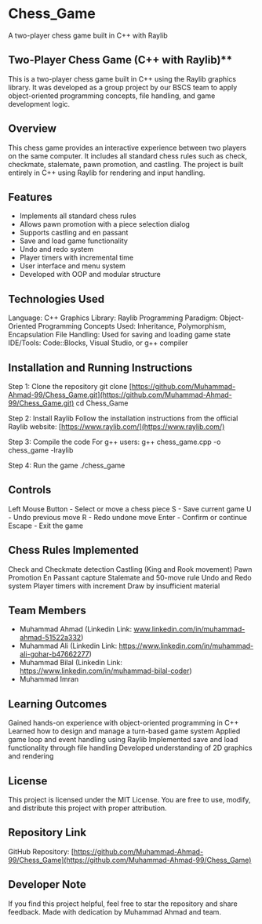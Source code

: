 # Chess_Game
A two-player chess game built in C++ with Raylib


## Two-Player Chess Game (C++ with Raylib)**
This is a two-player chess game built in C++ using the Raylib graphics library.
It was developed as a group project by our BSCS team to apply object-oriented programming concepts, file handling, and game development logic.

## Overview
This chess game provides an interactive experience between two players on the same computer.
It includes all standard chess rules such as check, checkmate, stalemate, pawn promotion, and castling.
The project is built entirely in C++ using Raylib for rendering and input handling.

## Features
* Implements all standard chess rules
* Allows pawn promotion with a piece selection dialog
* Supports castling and en passant
* Save and load game functionality
* Undo and redo system
* Player timers with incremental time
* User interface and menu system
* Developed with OOP and modular structure

## Technologies Used
Language: C++
Graphics Library: Raylib
Programming Paradigm: Object-Oriented Programming
Concepts Used: Inheritance, Polymorphism, Encapsulation
File Handling: Used for saving and loading game state
IDE/Tools: Code::Blocks, Visual Studio, or g++ compiler

## Installation and Running Instructions

Step 1: Clone the repository
git clone [https://github.com/Muhammad-Ahmad-99/Chess_Game.git](https://github.com/Muhammad-Ahmad-99/Chess_Game.git)
cd Chess_Game

Step 2: Install Raylib
Follow the installation instructions from the official Raylib website:
[https://www.raylib.com/](https://www.raylib.com/)

Step 3: Compile the code
For g++ users:
g++ chess_game.cpp -o chess_game -lraylib

Step 4: Run the game
./chess_game

## Controls
Left Mouse Button - Select or move a chess piece
S - Save current game
U - Undo previous move
R - Redo undone move
Enter - Confirm or continue
Escape - Exit the game

## Chess Rules Implemented
Check and Checkmate detection
Castling (King and Rook movement)
Pawn Promotion
En Passant capture
Stalemate and 50-move rule
Undo and Redo system
Player timers with increment
Draw by insufficient material

## Team Members
* Muhammad Ahmad (Linkedin Link: www.linkedin.com/in/muhammad-ahmad-51522a332)
* Muhammad Ali (Linkedin Link: https://www.linkedin.com/in/muhammad-ali-gohar-b47662277)
* Muhammad Bilal (Linkedin Link: https://www.linkedin.com/in/muhammad-bilal-coder)
* Muhammad Imran

## Learning Outcomes
Gained hands-on experience with object-oriented programming in C++
Learned how to design and manage a turn-based game system
Applied game loop and event handling using Raylib
Implemented save and load functionality through file handling
Developed understanding of 2D graphics and rendering

## License
This project is licensed under the MIT License.
You are free to use, modify, and distribute this project with proper attribution.

## Repository Link
GitHub Repository: [https://github.com/Muhammad-Ahmad-99/Chess_Game](https://github.com/Muhammad-Ahmad-99/Chess_Game)

## Developer Note

If you find this project helpful, feel free to star the repository and share feedback.
Made with dedication by Muhammad Ahmad and team.
